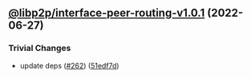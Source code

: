 ## [@libp2p/interface-peer-routing-v1.0.1](https://github.com/libp2p/js-libp2p-interfaces/compare/@libp2p/interface-peer-routing-v1.0.0...@libp2p/interface-peer-routing-v1.0.1) (2022-06-27)


### Trivial Changes

* update deps ([#262](https://github.com/libp2p/js-libp2p-interfaces/issues/262)) ([51edf7d](https://github.com/libp2p/js-libp2p-interfaces/commit/51edf7d9b3765a6f75c915b1483ea345d0133a41))
